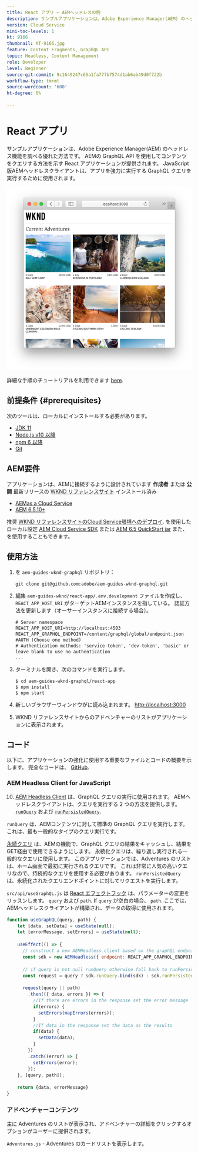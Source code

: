 ```yaml
---
title: React アプリ — AEMヘッドレスの例
description: サンプルアプリケーションは、Adobe Experience Manager(AEM) のヘッドレス機能を調べる優れた方法です。 AEMの GraphQL API を使用してコンテンツをクエリする方法を示す React アプリケーションが提供されます。 JavaScript 版AEMヘッドレスクライアントは、アプリを強力に実行する GraphQL クエリを実行するために使用されます。
version: Cloud Service
mini-toc-levels: 1
kt: 9166
thumbnail: KT-9166.jpg
feature: Content Fragments, GraphQL API
topic: Headless, Content Management
role: Developer
level: Beginner
source-git-commit: 9c1649247c65a1fa777b7574d1ab6ab49d0f722b
workflow-type: tm+mt
source-wordcount: '600'
ht-degree: 6%

---
```



# React アプリ

サンプルアプリケーションは、Adobe Experience Manager(AEM) のヘッドレス機能を調べる優れた方法です。 AEMの GraphQL API を使用してコンテンツをクエリする方法を示す React アプリケーションが提供されます。 JavaScript 版AEMヘッドレスクライアントは、アプリを強力に実行する GraphQL クエリを実行するために使用されます。

![React アプリケーション](./assets/react-screenshot.png)

詳細な手順のチュートリアルを利用できます [here](https://experienceleague.adobe.com/docs/experience-manager-learn/getting-started-with-aem-headless/graphql/multi-step/overview.html?lang=ja).

## 前提条件 {#prerequisites}

次のツールは、ローカルにインストールする必要があります。

* [JDK 11](https://experience.adobe.com/#/downloads/content/software-distribution/en/general.html?1_group.propertyvalues.property=.%2Fjcr%3Content%2Fmetadata%2Fdc%3AsoftwareType&amp;1_group.propertyvalues.operation=equals&amp;1_group.propertyvalues.0_values=software-type%3Autoling&amp;fulltext=Oracle%7E+JDK%7E+1%E&amp;orderby=%40jcr%3Acontent%2Fjcr%3AlastModified&amp;orderby.sort=desc&amp;layout=list&amp;p.offset=0&amp;p.limit=14)
* [Node.js v10 以降](https://nodejs.org/ja/)
* [npm 6 以降](https://www.npmjs.com/)
* [Git](https://git-scm.com/)

## AEM要件

アプリケーションは、AEMに接続するように設計されています **作成者** または **公開** 最新リリースの [WKND リファレンスサイト](https://github.com/adobe/aem-guides-wknd/releases/latest) インストール済み

* [AEMas a Cloud Service](https://experienceleague.adobe.com/docs/experience-manager-cloud-service/overview/introduction.html)
* [AEM 6.5.10+](https://experienceleague.adobe.com/docs/experience-manager-65/release-notes/service-pack/new-features-latest-service-pack.html?lang=ja)

推奨 [WKND リファレンスサイトのCloud Service環境へのデプロイ](https://experienceleague.adobe.com/docs/experience-manager-cloud-service/implementing/deploying/overview.html#coding-against-the-right-aem-version). を使用したローカル設定 [AEM Cloud Service SDK](https://experienceleague.adobe.com/docs/experience-manager-learn/cloud-service/local-development-environment-set-up/overview.html) または [AEM 6.5 QuickStart jar](https://experienceleague.adobe.com/docs/experience-manager-learn/foundation/development/set-up-a-local-aem-development-environment.html?lang=en#install-local-aem-instances) また、を使用することもできます。

## 使用方法

1. を `aem-guides-wknd-graphql` リポジトリ：

   ```shell
   git clone git@github.com:adobe/aem-guides-wknd-graphql.git
   ```

1. 編集 `aem-guides-wknd/react-app/.env.development` ファイルを作成し、 `REACT_APP_HOST_URI` がターゲットAEMインスタンスを指している。 認証方法を更新します（オーサーインスタンスに接続する場合）。

   ```plain
   # Server namespace
   REACT_APP_HOST_URI=http://localhost:4503
   REACT_APP_GRAPHQL_ENDPOINT=/content/graphql/global/endpoint.json
   #AUTH (Choose one method)
   # Authentication methods: 'service-token', 'dev-token', 'basic' or leave blank to use no authentication
   ...
   ```

1. ターミナルを開き、次のコマンドを実行します。

   ```shell
   $ cd aem-guides-wknd-graphql/react-app
   $ npm install
   $ npm start
   ```
1. 新しいブラウザーウィンドウがに読み込まれます。 [http://localhost:3000](http://localhost:3000)
1. WKND リファレンスサイトからのアドベンチャーのリストがアプリケーションに表示されます。

## コード

以下に、アプリケーションの強化に使用する重要なファイルとコードの概要を示します。 完全なコードは、 [GitHub](https://github.com/adobe/aem-guides-wknd-graphql).

### AEM Headless Client for JavaScript

10. [AEM Headless Client](https://github.com/adobe/aem-headless-client-js) は、GraphQL クエリの実行に使用されます。 AEMヘッドレスクライアントは、クエリを実行する 2 つの方法を提供します。 [`runQuery`](https://github.com/adobe/aem-headless-client-js/blob/main/api-reference.md#aemheadlessrunqueryquery-options--promiseany) および [`runPersistedQuery`](https://github.com/adobe/aem-headless-client-js/blob/main/api-reference.md#aemheadlessrunpersistedquerypath-variables-options--promiseany).

`runQuery` は、AEMコンテンツに対して標準の GraphQL クエリを実行します。これは、最も一般的なタイプのクエリ実行です。

[永続クエリ](https://experienceleague.adobe.com/docs/experience-manager-learn/getting-started-with-aem-headless/graphql/video-series/graphql-persisted-queries.html) は、AEMの機能で、GraphQL クエリの結果をキャッシュし、結果をGET経由で使用できるようにします。 永続化クエリは、繰り返し実行される一般的なクエリに使用します。 このアプリケーションでは、Adventures のリストは、ホーム画面で最初に実行されるクエリです。 これは非常に人気の高いクエリなので、持続的なクエリを使用する必要があります。 `runPersistedQuery` は、永続化されたクエリエンドポイントに対してリクエストを実行します。

`src/api/useGraphQL.js` は [React エフェクトフック](https://reactjs.org/docs/hooks-overview.html#effect-hook) は、パラメーターの変更をリッスンします。 `query` および `path`. If `query` が空白の場合、 `path`. ここでは、AEMヘッドレスクライアントが構築され、データの取得に使用されます。

```js
function useGraphQL(query, path) {
    let [data, setData] = useState(null);
    let [errorMessage, setErrors] = useState(null);

    useEffect(() => {
      // construct a new AEMHeadless client based on the graphQL endpoint
      const sdk = new AEMHeadless({ endpoint: REACT_APP_GRAPHQL_ENDPOINT })

      // if query is not null runQuery otherwise fall back to runPersistedQuery
      const request = query ? sdk.runQuery.bind(sdk) : sdk.runPersistedQuery.bind(sdk);

      request(query || path)
        .then(({ data, errors }) => {
          //If there are errors in the response set the error message
          if(errors) {
            setErrors(mapErrors(errors));
          }
          //If data in the response set the data as the results
          if(data) {
            setData(data);
          }
        })
        .catch((error) => {
          setErrors(error);
        });
    }, [query, path]);

    return {data, errorMessage}
}
```

### アドベンチャーコンテンツ

主に Adventures のリストが表示され、アドベンチャーの詳細をクリックするオプションがユーザーに提供されます。

`Adventures.js` - Adventures のカードリストを表示します。